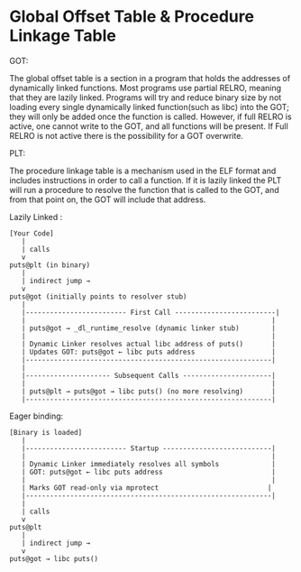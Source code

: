 # Global Offset Table & Procedure Linkage Table

GOT:

The global offset table is a section in a program that holds the addresses of dynamically linked functions. Most programs use partial RELRO, meaning that they are lazily linked. Programs will try and reduce binary size by not loading every single dynamically linked function(such as libc) into the GOT; they will only be added once the function is called. However, if full RELRO is active, one cannot write to the GOT, and all functions will be present. If Full RELRO is not active there is the possibility for a GOT overwrite.


PLT:

The procedure linkage table is a mechanism used in the ELF format and includes instructions in order to call a function. If it is lazily linked the PLT will run a procedure to resolve the function that is called to the GOT, and from that point on, the GOT will include that address.


Lazily Linked :
```
[Your Code]
   |
   | calls
   v
puts@plt (in binary)
   |
   | indirect jump →
   v
puts@got (initially points to resolver stub)
   |
   |------------------------- First Call -------------------------|
   |                                                             |
   | puts@got → _dl_runtime_resolve (dynamic linker stub)        |
   |                                                             |
   | Dynamic Linker resolves actual libc address of puts()       |
   | Updates GOT: puts@got ← libc puts address                   |
   |-------------------------------------------------------------|
   |
   |--------------------- Subsequent Calls ----------------------|
   |                                                             |
   | puts@plt → puts@got → libc puts() (no more resolving)       |
   |-------------------------------------------------------------|
```


Eager binding:
```
[Binary is loaded]
   |
   |------------------------- Startup ---------------------------|
   |                                                             |
   | Dynamic Linker immediately resolves all symbols             |
   | GOT: puts@got ← libc puts address                           |
   |                                                             |
   | Marks GOT read-only via mprotect                           |
   |-------------------------------------------------------------|
   |
   | calls
   v
puts@plt
   |
   | indirect jump →
   v
puts@got → libc puts()

```


